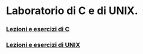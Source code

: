 # Laboratorio di C e di UNIX.

### [Lezioni e esercizi di C](https://github.com/KeryWT/C-LAB/tree/master/lezioniC)

### [Lezioni e esercizi di UNIX](https://github.com/KeryWT/C-LAB/tree/master/unix)

